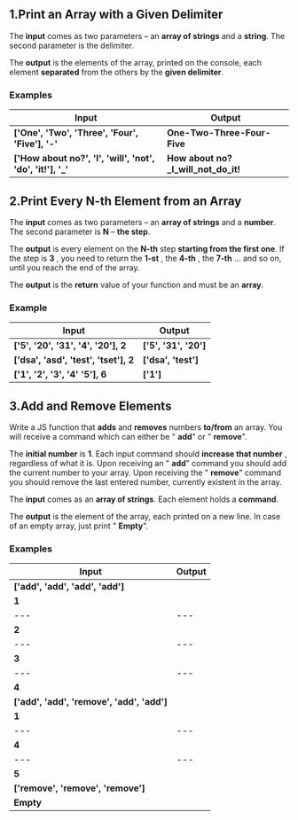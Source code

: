 ## 1.Print an Array with a Given Delimiter

The **input** comes as two parameters – an **array of strings** and a **string**. The second parameter is the delimiter.

The **output** is the elements of the array, printed on the console, each element **separated** from the others by the **given delimiter**.

### Examples

| **Input** | **Output** |
| --- | --- |
| **['One',**  **'Two',**  **'Three',**  **'Four',** **'Five'],**  **'-'** | **One-Two-Three-Four-Five** |
| **['How about no?',**  **'I',** **'will',** **'not',** **'do',** **'it!'],** **'\_'** | **How about no?\_I\_will\_not\_do\_it!** |


## 2.Print Every N-th Element from an Array

The **input** comes as two parameters – an **array of strings** and a **number**. The second parameter is **N** – **the step**.

The **output** is every element on the **N-th** step **starting from the first one**. If the step is **3** , you need to return the **1-st** , the **4-th** , the **7-th** … and so on, until you reach the end of the array.

The **output** is the **return** value of your function and must be an **array**.

### Example

| **Input** | **Output** |
| --- | --- |
| **['5',**  **'20',**  **'31',**  **'4',** **'20'],**  **2** |**['5', '31', '20']** |
| **['dsa',** **'asd',** **'test',** **'tset'],** **2** | **['dsa', 'test']** |
| **['1',**  **'2',** **'3',** **'4'** **'5'],** **6** | **['1']** |


## 3.Add and Remove Elements

Write a JS function that **adds** and **removes** numbers **to/from** an array. You will receive a command which can either be " **add**" or " **remove**".

The **initial number** is **1**. Each input command should **increase that number** , regardless of what it is.
Upon receiving an " **add**" command you should add the current number to your array.
Upon receiving the " **remove**" command you should remove the last entered number, currently existent in the array.

The **input** comes as an **array of strings**. Each element holds a **command**.

The **output** is the element of the array, each printed on a new line. In case of an empty array, just print " **Empty**".

### Examples

| **Input** | **Output** |
| --- | --- |
| **['add',**  **'add',**  **'add',** **'add']**|
| **1** |
| --- | --- |
| **2** |
| --- | --- |
| **3** |
| --- | --- |
| **4** |
| **['add',**  **'add',**  **'remove',**  **'add',** **'add']** |
| **1** |
| --- | --- |
| **4** |
| --- | --- |
| **5** |
| **['remove',**  **'remove',** **'remove']** |
| **Empty** |

